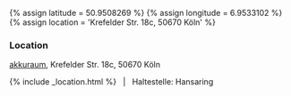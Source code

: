 {% assign latitude = 50.9508269 %}
{% assign longitude = 6.9533102 %}
{% assign location = 'Krefelder Str. 18c, 50670 Köln' %}

<h3>Location</h3>
<p>
	<a href="https://www.akkuraum.com/">akkuraum</a>, Krefelder Str. 18c, 50670 Köln
</p>
<p>
{% include _location.html %}
&nbsp; | &nbsp; Haltestelle: Hansaring
</p>
